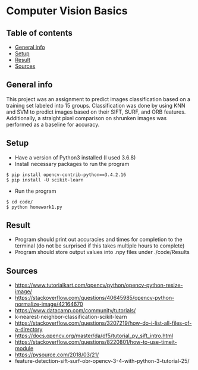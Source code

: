 # Computer Vision Basics


## Table of contents
* [General info](#general-info)
* [Setup](#setup)
* [Result](#result)
* [Sources](#sources)


## General info
This project was an assignment to predict images classification based on a training set labeled into 15 groups. Classification was done by using KNN and SVM to predict images based on their SIFT, SURF, and ORB features. Additionally, a straight pixel comparison on shrunken images was performed as a baseline for accuracy.


## Setup
* Have a version of Python3 installed (I used 3.6.8)
* Install necessary packages to run the program

```
$ pip install opencv-contrib-python==3.4.2.16
$ pip install -U scikit-learn
```

* Run the program
```
$ cd code/
$ python homework1.py
```


## Result
* Program should print out accuracies and times for completion to the terminal (do not be surprised if this takes multiple hours to complete)
* Program should store output values into .npy files under ./code/Results


## Sources
* https://www.tutorialkart.com/opencv/python/opencv-python-resize-image/ 
* https://stackoverflow.com/questions/40645985/opencv-python-normalize-image/42164670
* https://www.datacamp.com/community/tutorials/
* k-nearest-neighbor-classification-scikit-learn
* https://stackoverflow.com/questions/3207219/how-do-i-list-all-files-of-a-directory
* https://docs.opencv.org/master/da/df5/tutorial_py_sift_intro.html
* https://stackoverflow.com/questions/8220801/how-to-use-timeit-module
* https://pysource.com/2018/03/21/
* feature-detection-sift-surf-obr-opencv-3-4-with-python-3-tutorial-25/